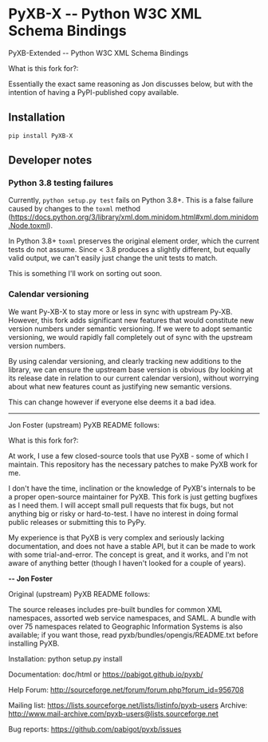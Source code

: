 # PyXB-X -- Python W3C XML Schema Bindings

PyXB-Extended -- Python W3C XML Schema Bindings

What is this fork for?:

Essentially the exact same reasoning as Jon discusses below, but with the intention of having a PyPI-published copy available.

## Installation

`pip install PyXB-X`

## Developer notes

### Python 3.8 testing failures

Currently, `python setup.py test` fails on Python 3.8+. This is a false failure caused by changes to the `toxml` method (https://docs.python.org/3/library/xml.dom.minidom.html#xml.dom.minidom.Node.toxml).

In Python 3.8+ `toxml` preserves the original element order, which the current tests do not assume. Since < 3.8 produces a slightly different, but equally valid output, we can't easily just change the unit tests to match.

This is something I'll work on sorting out soon.

### Calendar versioning

We want Py-XB-X to stay more or less in sync with upstream Py-XB. However, this fork adds significant new features that would constitute new version numbers under semantic versioning. If we were to adopt semantic versioning, we would rapidly fall completely out of sync with the upstream version numbers.

By using calendar versioning, and clearly tracking new additions to the library, we can ensure the upstream base version is obvious (by looking at its release date in relation to our current calendar version), without worrying about what new features count as justifying new semantic versions.

This can change however if everyone else deems it a bad idea.

---

Jon Foster (upstream) PyXB README follows:

What is this fork for?:

At work, I use a few closed-source tools that use PyXB - some of which I maintain. This repository has the necessary patches to make PyXB work for me.

I don't have the time, inclination or the knowledge of PyXB's internals to be a proper open-source maintainer for PyXB. This fork is just getting bugfixes as I need them. I will accept small pull requests that fix bugs, but not anything big or risky or hard-to-test. I have no interest in doing formal public releases or submitting this to PyPy.

My experience is that PyXB is very complex and seriously lacking documentation, and does not have a stable API, but it can be made to work with some trial-and-error. The concept is great, and it works, and I'm not aware of anything better (though I haven't looked for a couple of years).

**-- Jon Foster**

Original (upstream) PyXB README follows:

The source releases includes pre-built bundles for common XML namespaces,
assorted web service namespaces, and SAML. A bundle with over 75 namespaces
related to Geographic Information Systems is also available; if you want
those, read pyxb/bundles/opengis/README.txt before installing PyXB.

Installation: python setup.py install

Documentation: doc/html or https://pabigot.github.io/pyxb/

Help Forum: http://sourceforge.net/forum/forum.php?forum_id=956708

Mailing list: https://lists.sourceforge.net/lists/listinfo/pyxb-users
Archive: http://www.mail-archive.com/pyxb-users@lists.sourceforge.net

Bug reports: https://github.com/pabigot/pyxb/issues
